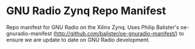 GNU Radio Zynq Repo Manifest
======================

Repo manifest for GNU Radio on the Xilinx Zynq. Uses Philip Balister's oe-gnuradio-manifest (http://github.com/balister/oe-gnuradio-manifest/) to ensure we are update to date on GNU Radio development.
